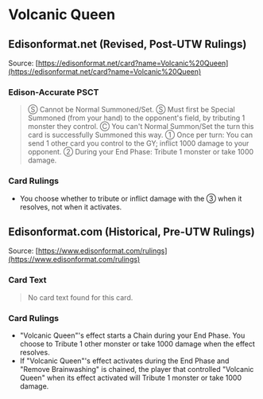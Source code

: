 # Volcanic Queen

## Edisonformat.net (Revised, Post-UTW Rulings)

Source: [https://edisonformat.net/card?name=Volcanic%20Queen](https://edisonformat.net/card?name=Volcanic%20Queen)

### Edison-Accurate PSCT

> Ⓢ Cannot be Normal Summoned/Set.
> Ⓢ Must first be Special Summoned (from your hand) to the opponent's field, by tributing 1 monster they control.
> Ⓒ You can't Normal Summon/Set the turn this card is successfully Summoned this way.
> ① Once per turn: You can send 1 other card you control to the GY; inflict 1000 damage to your opponent.
> ② During your End Phase: Tribute 1 monster or take 1000 damage.

### Card Rulings

*   You choose whether to tribute or inflict damage with the ③ when it resolves, not when it activates.


## Edisonformat.com (Historical, Pre-UTW Rulings)

Source: [https://www.edisonformat.com/rulings](https://www.edisonformat.com/rulings)

### Card Text

> No card text found for this card.

### Card Rulings

*   "Volcanic Queen"'s effect starts a Chain during your End Phase. You choose to Tribute 1 other monster or take 1000 damage when the effect resolves.
*   If "Volcanic Queen"'s effect activates during the End Phase and "Remove Brainwashing" is chained, the player that controlled "Volcanic Queen" when its effect activated will Tribute 1 monster or take 1000 damage.


